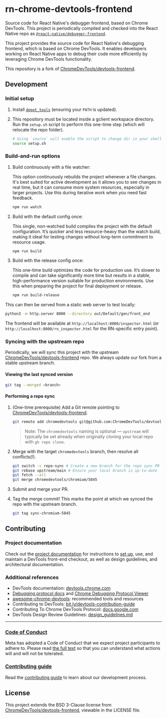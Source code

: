 # rn-chrome-devtools-frontend

Source code for React Native's debugger frontend, based on Chrome DevTools. This project is periodically compiled and checked into the React Native repo as [`@react-native/debugger-frontend`](https://github.com/facebook/react-native/tree/main/packages/debugger-frontend).

This project provides the source code for React Native's debugging frontend, which is based on Chrome DevTools. It 
enables developers working on React Native apps to debug their code more efficiently by leveraging Chrome DevTools functionality.

This repository is a fork of [ChromeDevTools/devtools-frontend](https://github.com/ChromeDevTools/devtools-frontend).

## Development

### Initial setup

1. Install [`depot_tools`](https://commondatastorage.googleapis.com/chrome-infra-docs/flat/depot_tools/docs/html/depot_tools_tutorial.html#_setting_up) (ensuring your `PATH` is updated).

2. This repository must be located inside a gclient workspace directory. Run the `setup.sh` script to perform this one-time step (which will relocate the repo folder).

    ```sh
    # Using `source` will enable the script to change dir in your shell
    source setup.sh
    ```

### Build-and-run options

1. Build continuously with a file watcher:

   This option continuously rebuilds the project whenever a file changes. It's best suited for active development as it allows you to see changes
   in real time, but it can consume more system resources, especially in larger projects. Use this during iterative work when you need fast
   feedback.

    ```sh
    npm run watch
    ```

1. Build with the default config once:

   This single, non-watched build compiles the project with the default configuration. It’s quicker and less resource-heavy than the watch build,
   making it ideal for testing changes without long-term commitment to resource usage.

    ```sh
    npm run build
    ```

1. Build with the release config once:

   This one-time build optimizes the code for production use. It’s slower to compile and can take significantly more time but results in a stable,
   high-performance version suitable for production environments. Use this when preparing the project for final deployment or release.

    ```sh
    npm run build-release
    ```

This can then be served from a static web server to test locally:

```sh
python3 -m http.server 8000 --directory out/Default/gen/front_end
```

The frontend will be available at `http://localhost:8000/inspector.html` (or `http://localhost:8000/rn_inspector.html` for the RN-specific entry point).

### Syncing with the upstream repo

Periodically, we will sync this project with the upstream [ChromeDevTools/devtools-frontend](https://github.com/ChromeDevTools/devtools-frontend) repo. We always update our fork from a stable upstream branch.

#### Viewing the last synced version

```sh
git tag --merged <branch>
```

#### Performing a repo sync

1. (One-time prerequisite) Add a Git remote pointing to [ChromeDevTools/devtools-frontend](https://github.com/ChromeDevTools/devtools-frontend).

    ```sh
    git remote add chromedevtools git@github.com:ChromeDevTools/devtools-frontend.git
    ```

    > Note: The `chromedevtools` naming is optional — `upstream` will typically be set already when originally cloning your local repo with `gh repo clone`.

2. Merge with the target `chromedevtools` branch, then resolve all conflicts(!).

    ```sh
    git switch -c repo-sync # Create a new branch for the repo sync PR
    git rebase upstream/main # Ensure your local branch is up-to-date
    git fetch --all
    git merge chromedevtools/chromium/5845
    ```

3. Submit and merge your PR.
4. Tag the merge commit! This marks the point at which we synced the repo with the upstream branch.

    ```sh
    git tag sync-chromium-5845
    ```

## Contributing

### Project documentation

Check out the [project documentation](https://chromium.googlesource.com/devtools/devtools-frontend/+/main/docs/README.md)
for instructions to [set up](https://chromium.googlesource.com/devtools/devtools-frontend/+/main/docs/get_the_code.md), use, and
maintain a DevTools front-end checkout, as well as design guidelines, and architectural documentation.

### Additional references

- DevTools documentation: [devtools.chrome.com](https://devtools.chrome.com/)
- [Debugging protocol docs](https://developer.chrome.com/devtools/docs/debugger-protocol) and [Chrome Debugging Protocol Viewer](https://chromedevtools.github.io/debugger-protocol-viewer/)
- [awesome-chrome-devtools](https://github.com/paulirish/awesome-chrome-devtools): recommended tools and resources
- Contributing to DevTools: [bit.ly/devtools-contribution-guide](https://goo.gle/devtools-contribution-guide)
- Contributing To Chrome DevTools Protocol: [docs.google.com](https://goo.gle/devtools-contribution-guide-cdp)
- DevTools Design Review Guidelines: [design_guidelines.md](docs/design_guidelines.md)

---

### [Code of Conduct](https://code.fb.com/codeofconduct)

Meta has adopted a Code of Conduct that we expect project participants to adhere to. Please read [the full text](https://code.fb.com/codeofconduct) so that you can understand what actions will and will not be tolerated.

### [Contributing guide](https://github.com/facebookexperimental/rn-chrome-devtools-frontend/blob/main/CONTRIBUTING.md)

Read the [contributing guide](https://github.com/facebookexperimental/rn-chrome-devtools-frontend/blob/main/CONTRIBUTING.md) to learn about our development process.

## License

This project extends the BSD 3-Clause license from [ChromeDevTools/devtools-frontend](https://github.com/ChromeDevTools/devtools-frontend/blob/main/LICENSE), viewable in the LICENSE file.

